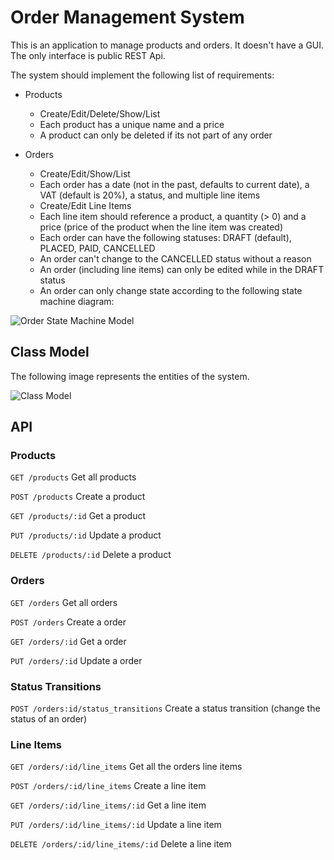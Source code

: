 # Order Management System

This is an application to manage products and orders. It doesn't have a GUI. The only interface is public REST Api.

The system should implement the following list of requirements:

* Products
  + Create/Edit/Delete/Show/List
  + Each product has a unique name and a price
  + A product can only be deleted if its not part of any order

* Orders
  + Create/Edit/Show/List
  + Each order has a date (not in the past, defaults to current date), a VAT (default is 20%), a status, and multiple line items  
  + Create/Edit Line Items  
  + Each line item should reference a product, a quantity (> 0) and a price (price of the product when the line item was created)
  + Each order can have the following statuses: DRAFT (default), PLACED, PAID, CANCELLED
  + An order can't change to the CANCELLED status without a reason
  + An order (including line items) can only be edited while in the DRAFT status
  + An order can only change state according to the following state machine diagram:



![Order State Machine Model](http://i.imgur.com/OxAULiU.jpg)

## Class Model

The following image represents the entities of the system.



![Class Model](http://i.imgur.com/z9c2XAJ.jpg)


## API

### Products

`GET /products` Get all products

`POST /products` Create a product

`GET /products/:id` Get a product

`PUT /products/:id` Update a product

`DELETE /products/:id` Delete a product

### Orders

`GET /orders` Get all orders

`POST /orders` Create a order

`GET /orders/:id` Get a order

`PUT /orders/:id` Update a order

### Status Transitions

`POST /orders:id/status_transitions` Create a status transition (change the status of an order)

### Line Items

`GET /orders/:id/line_items` Get all the orders line items

`POST /orders/:id/line_items` Create a line item

`GET /orders/:id/line_items/:id` Get a line item

`PUT /orders/:id/line_items/:id` Update a line item

`DELETE /orders/:id/line_items/:id` Delete a line item

